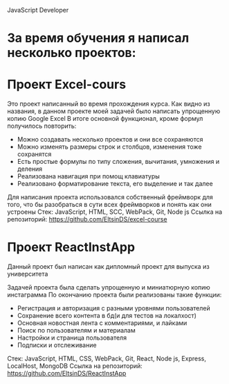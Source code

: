 JavaScript Developer

# За время обучения я написал несколько проектов:

# Проект Excel-cours
Это проект написанный во время прохождения курса.
Как видно из названия, в данном проекте моей задачей было написать упрощенную копию Google Excel
В итоге основной функционал, кроме формул получилось повторить:
- Можно создавать несколько проектов и они все сохраняются
- Можно изменять размеры строк и столбцов, изменения тоже сохранятся
- Есть простые формулы по типу сложения, вычитания, умножения и деления
- Реализована навигация при помощ клавиатуры
- Реализовано форматирование текста, его выделение и так далее

Для написания проекта использовался собственный фреймворк для того, что бы разобраться в сути всех фреймворков и понять как они устроены
Стек: JavaScript, HTML, SCC, WebPack, Git, Node js
Ссылка на репозиторий: https://github.com/EltsinDS/excel-course

# Проект ReactInstApp
Данный проект был написан как дипломный проект для выпуска из университета

Задачей проекта была сделать упрощенную и миниатюрную копию инстаграмма
По окончанию проекта были реализованы такие функции:
- Регистрация и авторизация с разными уровнями пользователей
- Сохранение всего контента в бд(и для тестов на локалхост)
- Основная новостная лента с комментариями, и лайками
- Поиск по пользователям и материалам
- Настройки и страница пользователя
- Подписки и отслеживание

Стек: JavaScript, HTML, CSS, WebPack, Git, React, Node js, Express, LocalHost, MongoDB
Ссылка на репозиторий: https://github.com/EltsinDS/ReactInstApp
